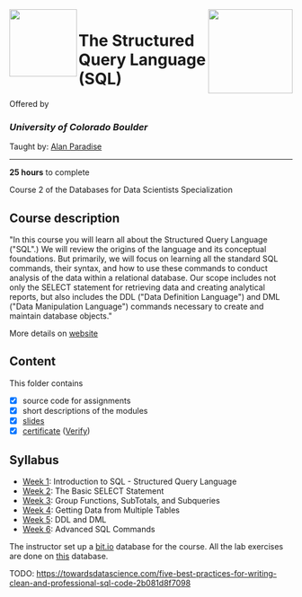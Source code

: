 <a href="https://www.coursera.org/learn/the-structured-query-language-sql">
<img src="../../../img/The_Structured_Query_Language(SQL)_logo.avif" width="150" height="150" align="right">
</a>

<img src="https://upload.wikimedia.org/wikipedia/commons/c/c3/Colorado_Buffaloes_wordmark.svg" width="120" height="120" align="left">

# The Structured Query Language (SQL)

Offered by 
### *University of Colorado Boulder*

Taught by: [Alan Paradise](https://www.coursera.org/instructor/alan-paradise)

---

**25 hours** to complete

Course 2 of the Databases for Data Scientists Specialization

## Course description

"In this course you will learn all about the Structured Query Language ("SQL".)   We will review the origins of the language and its conceptual foundations.   But primarily, we will focus on learning all the standard SQL commands, their syntax, and how to use these commands to conduct analysis of the data within a relational database.  Our scope includes not only the SELECT statement for retrieving data and creating analytical reports, but also includes the DDL ("Data Definition Language") and DML ("Data Manipulation Language") commands necessary to create and maintain database objects."

More details on [website](https://www.coursera.org/learn/the-structured-query-language-sql)

## Content
This folder contains 
- [x] source code for assignments
- [x] short descriptions of the modules 
- [x] [slides](../Concurrency%20in%20Go/Slides) 
- [x] [certificate](https://github.com/kubapeter/portfolio/blob/dab6021b5e87789f9740d03afbb441a5a5a72a2f/Coursera%20Courses/Standalone%20Courses/The%20Structured%20Query%20Language%20(SQL)/Certificate/Coursera%20Certificate%20The%20Structured%20Query%20Language%20(SQL).pdf) ([Verify](https://www.coursera.org/account/accomplishments/certificate/HS8PCQ2LVVQN))

## Syllabus
- [Week 1](https://github.com/kubapeter/portfolio/tree/main/Coursera%20Courses/Specializations/Programming%20with%20Google%20Go/Concurrency%20in%20Go/Week%201): Introduction to SQL - Structured Query Language
- [Week 2](https://github.com/kubapeter/portfolio/tree/main/Coursera%20Courses/Specializations/Programming%20with%20Google%20Go/Concurrency%20in%20Go/Week%202): The Basic SELECT Statement
- [Week 3](https://github.com/kubapeter/portfolio/tree/main/Coursera%20Courses/Specializations/Programming%20with%20Google%20Go/Concurrency%20in%20Go/Week%203): Group Functions, SubTotals, and Subqueries
- [Week 4](https://github.com/kubapeter/portfolio/tree/main/Coursera%20Courses/Specializations/Programming%20with%20Google%20Go/Concurrency%20in%20Go/Week%204): Getting Data from Multiple Tables
- [Week 5](https://github.com/kubapeter/portfolio/tree/main/Coursera%20Courses/Specializations/Programming%20with%20Google%20Go/Concurrency%20in%20Go/Week%204): DDL and DML
- [Week 6](https://github.com/kubapeter/portfolio/tree/main/Coursera%20Courses/Specializations/Programming%20with%20Google%20Go/Concurrency%20in%20Go/Week%204): Advanced SQL Commands

The instructor set up a [bit.io](https://bit.io/) database for the course. All the lab exercises are done on [this](https://bit.io/alanparadise/nw) database.



TODO: https://towardsdatascience.com/five-best-practices-for-writing-clean-and-professional-sql-code-2b081d8f7098
